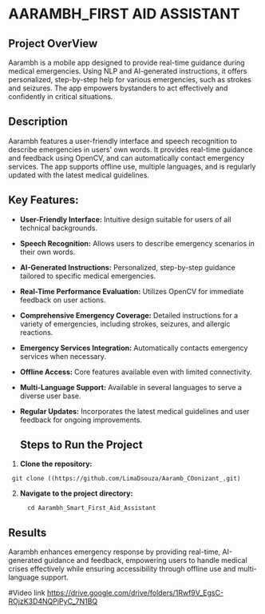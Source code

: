 # AARAMBH_FIRST AID ASSISTANT

## Project OverView
Aarambh is a mobile app designed to provide real-time guidance during medical emergencies. Using NLP and AI-generated instructions, it offers personalized, step-by-step help for various emergencies, such as strokes and seizures. The app empowers bystanders to act effectively and confidently in critical situations.

## Description
Aarambh features a user-friendly interface and speech recognition to describe emergencies in users' own words. It provides real-time guidance and feedback using OpenCV, and can automatically contact emergency services. The app supports offline use, multiple languages, and is regularly updated with the latest medical guidelines.


## Key Features:
- **User-Friendly Interface:** Intuitive design suitable for users of all technical backgrounds.
- **Speech Recognition:** Allows users to describe emergency scenarios in their own words.
- **AI-Generated Instructions:** Personalized, step-by-step guidance tailored to specific medical emergencies.
- **Real-Time Performance Evaluation:** Utilizes OpenCV for immediate feedback on user actions.
- **Comprehensive Emergency Coverage:** Detailed instructions for a variety of emergencies, including strokes, seizures, and allergic reactions.
- **Emergency Services Integration:** Automatically contacts emergency services when necessary.
- **Offline Access:** Core features available even with limited connectivity.
- **Multi-Language Support:** Available in several languages to serve a diverse user base.
- **Regular Updates:** Incorporates the latest medical guidelines and user feedback for ongoing improvements.

  ## Steps to Run the Project

1. **Clone the repository:**
  ```
   git clone ((https://github.com/LimaDsouza/Aaramb_COonizant_.git)
  ```

2. **Navigate to the project directory:**

    ```
      cd Aarambh_Smart_First_Aid_Assistant
    ```

## Results
Aarambh enhances emergency response by providing real-time, AI-generated guidance and feedback, empowering users to handle medical crises effectively while ensuring accessibility through offline use and multi-language support.

 #Video link
 https://drive.google.com/drive/folders/1Rwf9V_EgsC-ROjzK3D4NQPjPyC_7N1BQ

